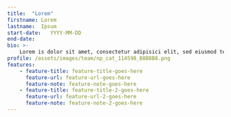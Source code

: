 ```yaml
---
title:  "Lorem"
firstname: Lorem
lastname:  Ipsum
start-date:   YYYY-MM-DD 
end-date:
bio: >- 
    Lorem is dolor sit amet, consectetur adipisici elit, sed eiusmod tempor incidunt ut labore et dolore magna aliqua. Hi omnes lingua, institutis, legibus inter se differunt. Ab illo tempore, ab est sed immemorabili. Nihilne te nocturnum praesidium Palati, nihil urbis vigiliae.
profile: /assets/images/team/np_cat_114598_B8B8B8.png
features:
    - feature-title: feature-title-goes-here
      feature-url: feature-url-goes-here
      feature-note: feature-note-goes-here
    - feature-title: feature-title-2-goes-here
      feature-url: feature-url-2-goes-here
      feature-note: feature-note-2-goes-here
---
```

